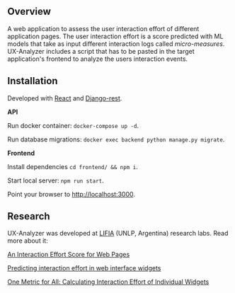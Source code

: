 ## Overview
A web application to assess the user interaction effort of different application pages. The user interaction effort is a score predicted with ML models that take as input different interaction logs called _micro-measures_. UX-Analyzer includes a script that has to be pasted in the target application's frontend to analyze the users interaction events.

## Installation
Developed with [React](https://react.dev/) and [Django-rest](https://www.django-rest-framework.org/).

**API**

Run docker container:
`docker-compose up -d`.

Run database migrations:
`docker exec backend python manage.py migrate`.

**Frontend**

Install dependencies
`cd frontend/ && npm i`.

Start local server:
`npm run start`.

Point your browser to <http://localhost:3000>.


## Research
UX-Analyzer was developed at [LIFIA](https://lifia.info.unlp.edu.ar/) (UNLP, Argentina) research labs. Read more about it:

[An Interaction Effort Score for Web Pages](https://www.scitepress.org/PublicationsDetail.aspx?ID=2auIjTuC36I=&t=1)

[Predicting interaction effort in web interface widgets](https://doi.org/10.1016/j.ijhcs.2022.102919)

[One Metric for All: Calculating Interaction Effort of Individual Widgets](https://dl.acm.org/doi/10.1145/3290607.3312902)
